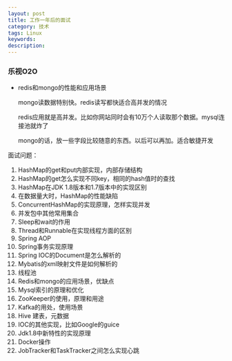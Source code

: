 ```yaml
---
layout: post
title: 工作一年后的面试
category: 技术
tags: Linux
keywords: 
description: 
---
```


### 乐视O2O

- redis和mongo的性能和应用场景

	mongo读数据特别快。redis读写都快适合高并发的情况

	redis应用就是高并发。比如你网站同时会有10万个人读取那个数据。mysql连接池就炸了

	mongo的话，放一些字段比较随意的东西。以后可以再加。适合敏捷开发
	
面试问题：

1.	HashMap的get和put内部实现，内部存储结构
2.	HashMap的get怎么实现不同key，相同的hash值时的查找
3.	HashMap在JDK 1.8版本和1.7版本中的实现区别
4.	在数据量大时，HashMap的性能缺陷
5.	ConcurrentHashMap的实现原理，怎样实现并发
6.	并发包中其他常用集合
7.	Sleep和wait的作用
8.	Thread和Runnable在实现线程方面的区别
9.	Spring AOP
10.	Spring事务实现原理
11.	Spring IOC的Document是怎么解析的
12.	Mybatis的xml映射文件是如何解析的
13.	线程池
14.	Redis和mongo的应用场景，优缺点
15.	Mysql索引的原理和优化
16.	ZooKeeper的使用，原理和用途
17.	Kafka的用处，使用场景
18.	Hive 建表，元数据
19.	IOC的其他实现，比如Google的guice
20.	Jdk1.8中新特性的实现原理
21.	Docker操作
22.	JobTracker和TaskTracker之间怎么实现心跳
